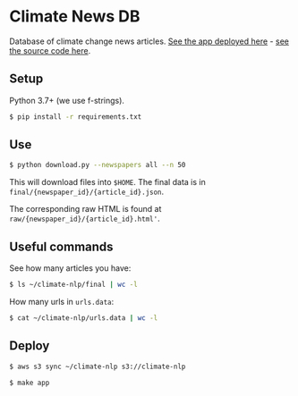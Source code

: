 # Climate News DB

Database of climate change news articles.  [See the app deployed here](http://www.climate-news-db.com/) - [see the source code here](https://github.com/ADGEfficiency/climate-news-db).

## Setup

Python 3.7+ (we use f-strings).

```bash
$ pip install -r requirements.txt
```

## Use

```bash
$ python download.py --newspapers all --n 50
```

This will download files into `$HOME`.  The final data is in `final/{newspaper_id}/{article_id}.json`.

The corresponding raw HTML is found at `raw/{newspaper_id}/{article_id}.html'`.

## Useful commands

See how many articles you have:

```bash
$ ls ~/climate-nlp/final | wc -l
```

How many urls in `urls.data`:
```bash
$ cat ~/climate-nlp/urls.data | wc -l
```

## Deploy

```bash
$ aws s3 sync ~/climate-nlp s3://climate-nlp

$ make app
```
